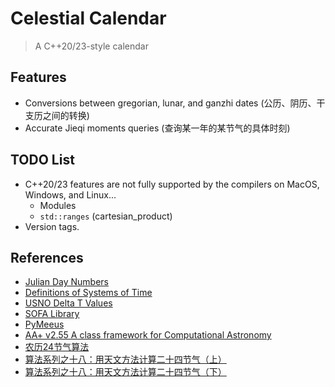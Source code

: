 # Celestial Calendar
> A C++20/23-style calendar

## Features
* Conversions between gregorian, lunar, and ganzhi dates (公历、阴历、干支历之间的转换)
* Accurate Jieqi moments queries (查询某一年的某节气的具体时刻)

## TODO List
* C++20/23 features are not fully supported by the compilers on MacOS, Windows, and Linux...
  * Modules
  * `std::ranges` (cartesian_product)
* Version tags.

## References
* [Julian Day Numbers](https://quasar.as.utexas.edu/BillInfo/JulianDatesG.html)
* [Definitions of Systems of Time](https://www.cnmoc.usff.navy.mil/Our-Commands/United-States-Naval-Observatory/Precise-Time-Department/The-USNO-Master-Clock/Definitions-of-Systems-of-Time/)
* [USNO Delta T Values](https://maia.usno.navy.mil/ser7/deltat.data)
* [SOFA Library](https://www.iausofa.org/2021_0512_C)
* [PyMeeus](https://github.com/architest/pymeeus)
* [AA+ v2.55 A class framework for Computational Astronomy](http://www.naughter.com/aa.html)
* [农历24节气算法](https://www.cnblogs.com/qintangtao/archive/2013/03/04/2942245.html)
* [算法系列之十八：用天文方法计算二十四节气（上）](https://github.com/leetcola/nong/wiki/算法系列之十八：用天文方法计算二十四节气（上）)
* [算法系列之十八：用天文方法计算二十四节气（下）](https://github.com/leetcola/nong/wiki/算法系列之十八：用天文方法计算二十四节气（下）)
